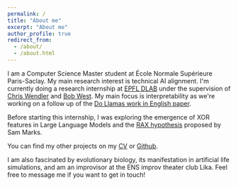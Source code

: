 ```yaml
---
permalink: /
title: "About me"
excerpt: "About me"
author_profile: true
redirect_from: 
  - /about/
  - /about.html
---
```


I am a Computer Science Master student at École Normale Supérieure Paris-Saclay. My main research interest is technical AI alignment.
I'm currently doing a research internship at [EPFL DLAB](https://dlab.epfl.ch/) under the supervision of [Chris Wendler](https://x.com/wendlerch?t=6EhNGC5XfB2GhU5BrF8K0A&s=09) and [Bob West](https://dlab.epfl.ch/people/west/). My main focus is interpretability as we're working on a follow up of the [Do Llamas work in English paper](https://arxiv.org/abs/2402.10588).

Before starting this internship, I was exploring the emergence of XOR features in Large Language Models and the [RAX hypothesis](https://www.alignmentforum.org/posts/hjJXCn9GsskysDceS/what-s-up-with-llms-representing-xors-of-arbitrary-features) proposed by Sam Marks.

You can find my other projects on my [CV](/cv) or [Github](https://github.com/butanium).

I am also fascinated by evolutionary biology, its manifestation in artificial life simulations, and am an improvisor at the ENS improv theater club Lika. Feel free to message me if you want to get in touch!
